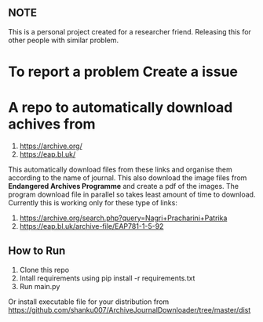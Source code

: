 ## NOTE
This is a personal project created for a researcher friend. Releasing this for other people with similar problem.

# To report a problem Create a issue

# A repo to automatically download achives from
1. https://archive.org/
2. https://eap.bl.uk/

This automatically download files from these links and organise them according to the name of journal. This also download the image files from **Endangered Archives Programme** and create a pdf of the images. The program download file in parallel so takes least amount of time to download. Currently this is working only for these type of links:
1. https://archive.org/search.php?query=Nagri+Pracharini+Patrika
2. https://eap.bl.uk/archive-file/EAP781-1-5-92

## How to Run
1. Clone this repo
2. Intall requirements using pip install -r requirements.txt
3. Run main.py

Or install executable file for your distribution from https://github.com/shanku007/ArchiveJournalDownloader/tree/master/dist 